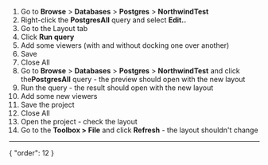 1. Go to **Browse** > **Databases** > **Postgres** > **NorthwindTest** 
2. Right-click the **PostgresAll** query and select **Edit..**
3. Go to the Layout tab
4. Click **Run query**
4. Add some viewers (with and without docking one over another)
5. Save
6. Close All
7. Go to **Browse** > **Databases** > **Postgres** > **NorthwindTest** and click the**PostgresAll** query - the preview should open with the new layout
7. Run the query - the result should open with the new layout
7. Add some new viewers
7. Save the project
7. Close All
7. Open the project - check the layout
6. Go to the **Toolbox > File** and click **Refresh** - the layout shouldn't change
---
{
  "order": 12
}
